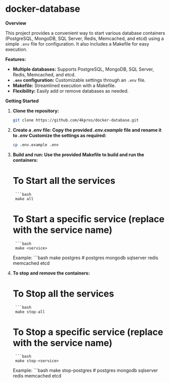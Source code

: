 # docker-database

**Overview**

This project provides a convenient way to start various database containers (PostgreSQL, MongoDB, SQL Server, Redis, Memcached, and etcd) using a simple `.env` file for configuration. It also includes a Makefile for easy execution.

**Features:**

* **Multiple databases:** Supports PostgreSQL, MongoDB, SQL Server, Redis, Memcached, and etcd.
* **`.env` configuration:** Customizable settings through an `.env` file.
* **Makefile:** Streamlined execution with a Makefile.
* **Flexibility:** Easily add or remove databases as needed.

**Getting Started**

1. **Clone the repository:**
   ```bash
   git clone https://github.com/4kpros/docker-database.git

2. **Create a .env file: Copy the provided *.env.example* file and rename it to *.env* Customize the settings as required:**
    ```bash
    cp .env.example .env

3. **Build and run: Use the provided Makefile to build and run the containers:**

    # To Start all the services
        ```bash
        make all

    # To Start a specific service (replace <service> with the service name)
        ```bash
        make <service>

    Example:
        ```bash
        make postgres # postgres mongodb sqlserver redis memcached etcd

4. **To stop and remove the containers:**

    # To Stop all the services
        ```bash
        make stop-all

    # To Stop a specific service (replace <service> with the service name)
        ```bash
        make stop-<service>

    Example:
        ```bash
        make stop-postgres # postgres mongodb sqlserver redis memcached etcd